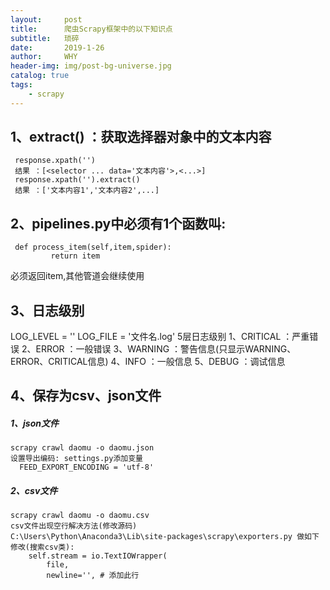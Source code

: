 ```yaml
---
layout:     post
title:      爬虫Scrapy框架中的以下知识点
subtitle:   琐碎
date:       2019-1-26
author:     WHY
header-img: img/post-bg-universe.jpg
catalog: true
tags:
    - scrapy
---
```


## 1、extract() ：获取选择器对象中的文本内容

     response.xpath('')
     结果 ：[<selector ... data='文本内容'>,<...>]
     response.xpath('').extract()
     结果 ：['文本内容1','文本内容2',...]

## 2、pipelines.py中必须有1个函数叫:

     def process_item(self,item,spider):
        	 return item

必须返回item,其他管道会继续使用

## 3、日志级别

LOG_LEVEL = ''
    LOG_FILE = '文件名.log'
    5层日志级别
      1、CRITICAL ：严重错误
      2、ERROR    ：一般错误
      3、WARNING  ：警告信息(只显示WARNING、ERROR、CRITICAL信息)
      4、INFO     ：一般信息
      5、DEBUG    ：调试信息

## 4、保存为csv、json文件

##### 1、json文件

    scrapy crawl daomu -o daomu.json
    设置导出编码: settings.py添加变量
      FEED_EXPORT_ENCODING = 'utf-8'

##### 2、csv文件

    scrapy crawl daomu -o daomu.csv
    csv文件出现空行解决方法(修改源码)
    C:\Users\Python\Anaconda3\Lib\site-packages\scrapy\exporters.py 做如下修改(搜索csv类):
        self.stream = io.TextIOWrapper(
            file,
            newline='', # 添加此行